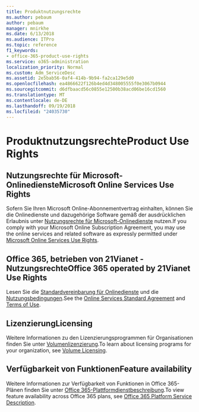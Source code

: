 ```yaml
---
title: Produktnutzungsrechte
ms.author: pebaum
author: pebaum
manager: mnirkhe
ms.date: 6/13/2018
ms.audience: ITPro
ms.topic: reference
f1_keywords:
- office-365-product-use-rights
ms.service: o365-administration
localization_priority: Normal
ms.custom: Adm_ServiceDesc
ms.assetid: 2e5bab56-0af4-414b-9b94-fa2ca129e5d0
ms.openlocfilehash: ea4866622f126b4ed4d348005555f0e3067b0944
ms.sourcegitcommit: d6dfbaacd56c0855e12500b38acd06be16cd1560
ms.translationtype: MT
ms.contentlocale: de-DE
ms.lasthandoff: 09/19/2018
ms.locfileid: "24035730"
---
```

# <a name="product-use-rights"></a><span data-ttu-id="e7957-102">Produktnutzungsrechte</span><span class="sxs-lookup"><span data-stu-id="e7957-102">Product Use Rights</span></span>

## <a name="microsoft-online-services-use-rights"></a><span data-ttu-id="e7957-103">Nutzungsrechte für Microsoft-Onlinedienste</span><span class="sxs-lookup"><span data-stu-id="e7957-103">Microsoft Online Services Use Rights</span></span>

<span data-ttu-id="e7957-104">Sofern Sie Ihren Microsoft Online-Abonnementvertrag einhalten, können Sie die Onlinedienste und dazugehörige Software gemäß der ausdrücklichen Erlaubnis unter [Nutzungsrechte für Microsoft-Onlinedienste](https://www.microsoft.com/licensing/products/products.aspx) nutzen.</span><span class="sxs-lookup"><span data-stu-id="e7957-104">If you comply with your Microsoft Online Subscription Agreement, you may use the online services and related software as expressly permitted under [Microsoft Online Services Use Rights](https://www.microsoft.com/licensing/products/products.aspx).</span></span>
  
## <a name="office-365-operated-by-21vianet-use-rights"></a><span data-ttu-id="e7957-105">Office 365, betrieben von 21Vianet - Nutzungsrechte</span><span class="sxs-lookup"><span data-stu-id="e7957-105">Office 365 operated by 21Vianet Use Rights</span></span>

<span data-ttu-id="e7957-106">Lesen Sie die [Standardvereinbarung für Onlinedienste](http://www.21vbluecloud.com/office365/O365-AgreeWebDir/) und die [Nutzungsbedingungen](http://www.21vbluecloud.com/office365/O365-TOU/).</span><span class="sxs-lookup"><span data-stu-id="e7957-106">See the [Online Services Standard Agreement](http://www.21vbluecloud.com/office365/O365-AgreeWebDir/) and [Terms of Use](http://www.21vbluecloud.com/office365/O365-TOU/).</span></span>
  
## <a name="licensing"></a><span data-ttu-id="e7957-107">Lizenzierung</span><span class="sxs-lookup"><span data-stu-id="e7957-107">Licensing</span></span>

<span data-ttu-id="e7957-108">Weitere Informationen zu den Lizenzierungsprogrammen für Organisationen finden Sie unter [Volumenlizenzierung](https://go.microsoft.com/fwlink/?LinkId=393693).</span><span class="sxs-lookup"><span data-stu-id="e7957-108">To learn about licensing programs for your organization, see [Volume Licensing](https://go.microsoft.com/fwlink/?LinkId=393693).</span></span>
  
## <a name="feature-availability"></a><span data-ttu-id="e7957-109">Verfügbarkeit von Funktionen</span><span class="sxs-lookup"><span data-stu-id="e7957-109">Feature availability</span></span>

<span data-ttu-id="e7957-110">Weitere Informationen zur Verfügbarkeit von Funktionen in Office 365-Plänen finden Sie unter [Office 365-Plattformdienstbeschreibung](https://technet.microsoft.com/en-us/library/office-365-platform-service-description.aspx).</span><span class="sxs-lookup"><span data-stu-id="e7957-110">To view feature availability across Office 365 plans, see [Office 365 Platform Service Description](https://technet.microsoft.com/en-us/library/office-365-platform-service-description.aspx).</span></span>
  


